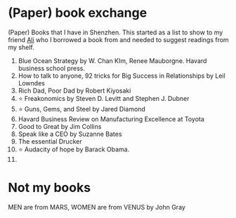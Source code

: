 # (Paper) book exchange

(Paper) Books that I have in Shenzhen. This started as a list to show to my friend [Ali](http://www.zhokhov.com/) who I borrowed a book from and needed to suggest readings from my shelf. 

1. Blue Ocean Strategy by W. Chan KIm, Renee Mauborgne. Havard business school press.
2. How to talk to anyone, 92 tricks for Big Success in Relationships by Leil Lowndes
3. Rich Dad, Poor Dad by Robert Kiyosaki
4. :star: Freakonomics by Steven D. Levitt and Stephen J. Dubner
5. :star: Guns, Gems, and Steel by Jared Diamond
6. Havard Business Review on Manufacturing Excellence at Toyota
7. Good to Great by Jim Collins
8. Speak like a CEO by Suzanne Bates
9. The essential Drucker
10. :star: Audacity of hope by Barack Obama.
11. 

# Not my books

MEN are from MARS, WOMEN are from VENUS by John Gray

